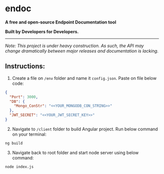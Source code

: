 # endoc
**A free and open-source Endpoint Documentation tool**

**Built by Developers for Developers.**

---

*Note: This project is under heavy construction. As such, the API may change dramatically between major releases and documentation is lacking.*

## Instructions: 

1) Create a file on `/env` folder and name it `config.json`. Paste on file below code:

```JSON
{
  "Port": 3000,
  "DB": {
    "Mongo_ConStr": "<<YOUR_MONGODB_CON_STRING>>"
  },
  "JWT_SECRET": "<<YOUR_JWT_SECRET_KEY>>"
}
```

2) Navigate to `/client` folder to build Angular project. Run below command on your terminal: 
```Bash
ng build 
```

3) Navigate back to root folder and start node server using below command:

 ```Bash
node index.js
```
